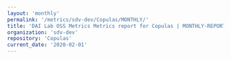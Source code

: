 ```yaml
---
layout: 'monthly'
permalink: '/metrics/sdv-dev/Copulas/MONTHLY/'
title: 'DAI Lab OSS Metrics Metrics report for Copulas | MONTHLY-REPORT-2020-02-01'
organization: 'sdv-dev'
repository: 'Copulas'
current_date: '2020-02-01'
---
```

